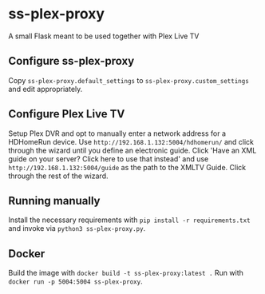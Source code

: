 # ss-plex-proxy
A small Flask meant to be used together with Plex Live TV
## Configure ss-plex-proxy
Copy `ss-plex-proxy.default_settings` to `ss-plex-proxy.custom_settings` and edit appropriately.
## Configure Plex Live TV
Setup Plex DVR and opt to manually enter a network address for a HDHomeRun device. Use `http://192.168.1.132:5004/hdhomerun/` and click through the wizard until you define an electronic guide. Click 'Have an XML guide on your server? Click here to use that instead' and use `http://192.168.1.132:5004/guide` as the path to the XMLTV Guide. Click through the rest of the wizard.
## Running manually
Install the necessary requirements with `pip install -r requirements.txt` and invoke via `python3 ss-plex-proxy.py`.
## Docker
Build the image with `docker build -t ss-plex-proxy:latest .` Run with `docker run -p 5004:5004 ss-plex-proxy`. 
